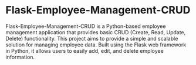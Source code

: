 # Flask-Employee-Management-CRUD
Flask-Employee-Management-CRUD is a Python-based employee management application that provides basic CRUD (Create, Read, Update, Delete) functionality. This project aims to provide a simple and scalable solution for managing employee data. Built using the Flask web framework in Python, it allows users to easily add, edit, and delete employee information.
